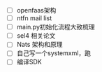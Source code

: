 - [ ] openfaas架构
- [ ] ntfn mail list
- [ ] main.py初始化流程大致梳理
- [ ] sel4 相关论文
- [ ] Nats 架构和原理
- [ ] 自己写一个systemxml，跑
- [ ] 编译SDK
